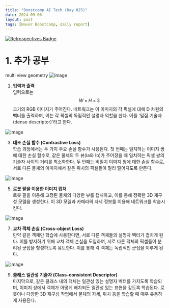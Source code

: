 ```yaml
---
title: "Boostcamp AI Tech (Day 025)"
date: 2024-09-06
layout: post
tags: [Naver Boostcamp, daily report]
---
```


[![Retrospectives Badge](https://img.shields.io/badge/Retrospectives-6A0DAD?style=flat)](../Retrospectives/week5.html)

# 1. 추가 공부
multi view geometry
![image](https://github.com/user-attachments/assets/45adcdf4-455e-44ae-bc18-35e36454cc13)

1. **입력과 출력**  
   입력으로는 $$W \times H \times 3$$ 크기의 RGB 이미지가 주어진다. 네트워크는 이 이미지의 각 픽셀에 대해 D 차원의 벡터를 출력하며, 이는 각 픽셀의 독립적인 설명자 역할을 한다. 이를 '밀집 기술자(dense descriptor)'라고 한다.
   
![image](https://github.com/user-attachments/assets/f856a832-1f5a-44a7-88ab-060ab280e92b)

3. **대조 손실 함수 (Contrastive Loss)**  
   학습 과정에서는 두 가지 주요 손실 함수가 사용된다. 첫 번째는 일치하는 이미지 쌍에 대한 손실 함수로, 같은 물체의 두 뷰(Ia와 Ib)가 주어졌을 때 일치하는 픽셀 쌍의 기술자 사이의 거리를 최소화한다. 두 번째는 비일치 이미지 쌍에 대한 손실 함수로, 서로 다른 물체의 이미지에서 같은 위치의 픽셀들이 멀리 떨어지도록 만든다.
   
![image](https://github.com/user-attachments/assets/2e219b3b-d7df-40f1-bfb0-e828ee5ac65b)

5. **로봇 팔을 이용한 이미지 캡처**  
   로봇 팔을 이용해 고정된 물체의 다양한 뷰를 캡처하고, 이를 통해 정확한 3D 재구성 모델을 생성한다. 이 3D 모델과 카메라의 자세 정보를 이용해 네트워크를 학습시킨다.
   
![image](https://github.com/user-attachments/assets/174cec73-9218-4dfb-aaf4-b724c9f23f1e)

7. **교차 객체 손실 (Cross-object Loss)**  
   만약 같은 객체만 학습에 사용한다면, 서로 다른 객체들의 설명자 벡터가 겹치게 된다. 이를 방지하기 위해 교차 객체 손실을 도입하여, 서로 다른 객체의 픽셀들이 분리된 군집을 형성하도록 유도한다. 이를 통해 각 객체는 독립적인 군집을 이루게 된다.
   
![image](https://github.com/user-attachments/assets/97adc6a2-0786-49e1-8e33-581cb376d5ec)

9. **클래스 일관성 기술자 (Class-consistent Descriptor)**  
   마지막으로, 같은 클래스 내의 객체는 일관성 있는 설명자 벡터를 가지도록 학습되며, 이미지 상에서 객체가 어떻게 배치되든 일관성 있는 표현을 갖도록 학습된다. 로봇이나 다양한 3D 재구성 작업에서 물체의 자세, 위치 등을 학습할 때 매우 유용하게 사용된다.
